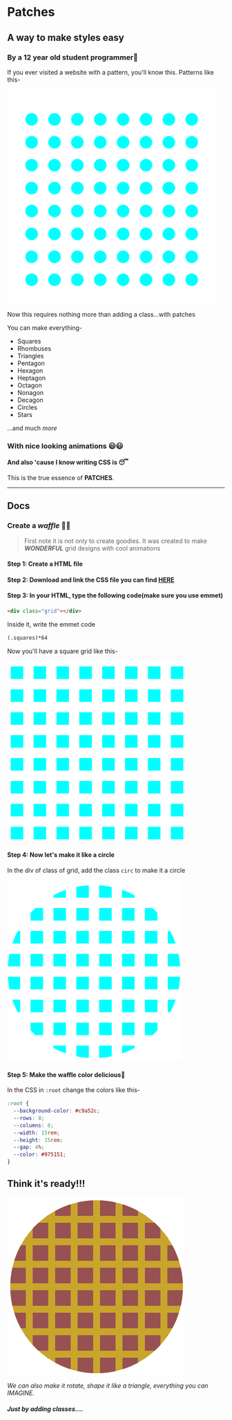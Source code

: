 # Patches

## A way to make styles easy

### By a 12 year old student programmer👦

If you ever visited a website with a pattern, you'll know this.
Patterns like this-

![PHOTO](image.png)

Now this requires nothing more than adding a class...with patches

You can make everything-

- Squares
- Rhombuses
- Triangles
- Pentagon
- Hexagon
- Heptagon
- Octagon
- Nonagon
- Decagon
- Circles
- Stars

...and much _more_

### With nice looking animations 😃😃

#### And also 'cause I know writing CSS is 😴

This is the true essence of **PATCHES**.

---

## Docs

### Create a _waffle_ 🥪😋

> First note it is not only to create goodies. It was created to make **_WONDERFUL_** grid designs with cool animations

#### Step 1: Create a HTML file

#### Step 2: Download and link the CSS file you can find [HERE](https://github.com/raghavgulia/patches/blob/main/style.css)

#### Step 3: In your HTML, type the following code(make sure you use emmet)

```html
<div class="grid"></div>
```

Inside it, write the emmet code

```html
(.squares)*64
```

Now you'll have a square grid like this-

![PHOTO](image2.png)

#### Step 4: Now let's make it like a circle

In the div of class of grid, add the class `circ` to make it a circle

![PHOTO](image3.png)

#### Step 5: Make the waffle color delicious🤤

In the CSS in `:root` change the colors like this-

```css
:root {
  --background-color: #c9a52c;
  --rows: 8;
  --columns: 8;
  --width: 15rem;
  --height: 15rem;
  --gap: 4%;
  --color: #975151;
}
```

## Think it's ready!!!

![Image](image4.png)

_We can also make it rotate, shape it like a triangle, everything you can IMAGINE._

##### Just by adding classes....
